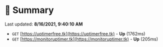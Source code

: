 # 📖 Summary
Last updated: **8/16/2021, 9:40:10 AM**

- `GET` [https://uptimerfree.tk](https://uptimerfree.tk) - **Up** (1762ms)
- `GET` [https://monitoruptimer.tk](https://monitoruptimer.tk) - **Up** (205ms)
